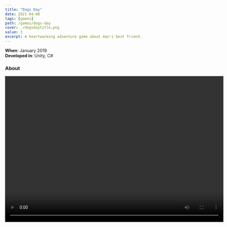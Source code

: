 ```yaml
---
title: "Dogs Day"
date: 2021-04-08
tags: [games]
path: /games/dogs-day
cover: ./dogsdaytitle.png
value: 3
excerpt: A heartwarming adventure game about man's best friend.
---
```

**When**: January 2019 <br>
**Developed in**: Unity, C#
### About
<style>
    video {
        display:block;
        margin: 0 auto;
    }
</style>
<video width="720" height="480" controls>
  <source src="trailer.mp4" type="video/mp4">
</video>